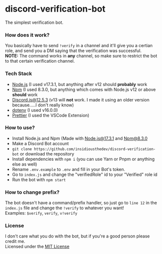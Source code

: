 # discord-verification-bot
The simplest verification bot. 

### How does it work?

You basically have to send `!verify` in a channel and it'll give you a certian role, and send you a DM saying that the verification was successful.<br>
**NOTE:** The command works in **any** channel, so make sure to restrict the bot to that certain verification channel.

### Tech Stack

- [Node.js](https://nodejs.org) (I used v17.3.1, but anything after v12 should **probably** work
- [Npm](https://nodejs.org) (I used 8.3.0, but anything which comes with Node.js v12 or above **should** work
- [Discord.js@12.5.3](https://github.com/discordjs/discord.js/tree/v12) (v13 will **not** work. I made it using an older version because.....I don't really know)
- [dotenv](https://github.com/motdotla/dotenv) (I used v16.0.0) 
- [Prettier](https://prettier.io/) (I used the VSCode Extension)

### How to use?

- Install Node.js and Npm (Made with Node.js@17.3.1 and Npm@8.3.0
- Make a Discord Bot account
- `git clone https://github.com/insidiousthedev/discord-verification-bot` or download the repository
- Install dependencies with `npm i` (you can use Yarn or Pnpm or anything else as well)
- Rename `.env.example` to `.env` and fill in your Bot's token.
- Go to `index.js` and change the "verifiedRole" id to your "Verified" role id
- Run the bot with `npm start`

### How to change prefix?

The bot doesn't have a command/prefix handler, so just go to `line 12` in the `index.js` file and change the `!verify` to whatever you want! <br>
Examples: `$verify`, `verify`, `v!verify`

### License

I don't care what you do with the bot, but if you're a good person please credit me. <br>
Licensed under the [MIT License](https://github.com/insidiousthedev/discord-verification-bot/blob/main/LICENSE)
